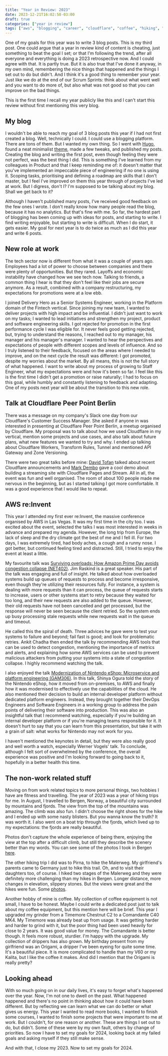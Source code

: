 ```yaml
---
title: "Year in Review: 2023"
date: 2023-12-21T16:02:58-03:00
draft: true
categories: ["year in review"]
tags: ["aws", "blogging", "career", "cloudflare", "coffee", "hiking", "hobbies", "meetup", "talks", "travelling", "writing"]
---
```


One of my goals for this year was to write 3 blog posts. This is my third
post. One could argue that a year in review kind of content is cheating, just
something to beat the goal I set; or that I'm following the trend, after all everyone and
everything is doing a 2023 retrospective now. And I could agree with that. It is
partly true. But it is also true that I've done it anyway, in my own
mind, remembering the nice things that happened and the things I set out to do
but didn't. And I think it's a good thing to remember your year. Just like we do
at the end of our Scrum Sprints: think about what went well and you want to do more
of, but also what was not good so that you can improve on the bad things.

This is the first time I recall my year publicly like this and I can't start
this review without first mentioning this <!-- vale proselint.Very = NO -->very<!-- vale proselint.Very = YES --> blog.

## My blog

I wouldn't be able to reach my goal of 3 blog posts this year if I had not first created a
blog. Well, technically I could. I could use a blogging platform. There are tons
of them. But I wanted my own thing. So I went with [Hugo](https://gohugo.io/),
found a neat minimalist [theme](https://github.com/g-hw/hugo-theme-nostyleplease),
made a few tweaks, and published my posts. Creating the blog and writing the first post,
even though feeling they were not perfect, was the best thing I did. This is
something I've learned from my colleagues in Product and that I keep reminding me
of: it doesn't matter that you've implemented an impeccable piece of engineering if
no one is using it. Scoping tasks, prioritising and defining a roadmap are
skills that I don't master, but I feel I've improved on them this year through
of projects I've led at work. But I digress, don't I? I'm supposed to be talking about my blog. Shall we get back to it?

Although I haven't published many posts, I've received good feedback on the few
ones I wrote. I don't really know how many people read the blog, because it has no
analytics. But that's fine with me. So far, the hardest part of blogging has
been coming up with ideas for posts, and starting to write. I find writing enjoyable, but
starting to write is difficult. When I do start, it gets easier. My goal for
next year is to do twice as much as I did this year and write 6 posts.

## New role at work

The tech sector now is different from what it was a couple of years
ago. Employees had a lot of power to choose between companies and there were
plenty of opportunities. But they rared. Layoffs and economic instability have
changed how we see tech now. Talking to friends, a common thing I hear is that
they don't feel like their jobs are secure anymore. As a result,
combined with a company restructuring, my expectations for promotions were at a
low ebb.

I joined Delivery Hero as a Senior Systems Engineer, working in the Platform
domain of the Fintech vertical. Since joining my new team, I wanted to deliver projects with
high impact and be influential. I didn't just want to work on my tasks; I wanted
to lead initiatives and strengthen my project, product and software engineering
skills. I got rejected for promotion in the first performance cycle I was
eligible for. It never feels good getting rejected, but, trying to understand
the reasons, I reached out to my manager, his manager and his manager's manager.
I wanted to hear the perspectives and expectations of people with different
scopes and levels of influence. And so I truly listened to their feedback,
focused on the areas where I needed to improve, and on the next cycle the
result was different: I got promoted, despite my worries about the market.
By all means, this is not the full story of what happened. I want
to write about my process of growing to Staff Engineer, what my
expectations were and how it's been so far. I feel like this is the first time
I didn't get a promotion or raise naturally; I had to focus on this goal, while
humbly and constantly listening to feedback and adapting. One of my posts next
year will be about the transition to this new role.

## Talk at Cloudflare Peer Point Berlin

There was a message on my company's Slack one day from our Cloudflare's Customer Success
Manager. She asked if anyone in was interested in presenting at
Cloudflare Peer Point Berlin, a meetup organised by Cloudflare. My proposal was
to talk about how we used Cloudflare in my vertical, mention some projects and
use cases, and also talk about future plans, what new features we wanted to try
and why. I ended up talking about Cloudflare Workers, Transform Rules, Tunnel and
mentioned API Gateway and Zone Versioning.

There were two great talks before mine: [David Tofan](https://davidtofan.com/)
talked about recent Cloudflare announcements and
[Mark Dembo](https://de.linkedin.com/in/mdembo) gave a cool demo about building a
streaming site with Cloudflare Pages and Stream. All in all, the event was fun
and well organised. The room of about 100 people made me nervous in the
beginning, but as I started talking I got more comfortable. It was a good
experience that I would like to repeat.

## AWS re:Invent

This year I attended my first ever re:Invent, the massive conference organised
by AWS in Las Vegas. It was my first time in the city too. I was excited about the
event, selected the talks I was most interested in weeks in advance and
prepared my agenda. However, the long trip from Europe, the lack of sleep and the
dry climate got the best of me and I fell ill. For two days, I was extremely
tired, had body aches, a cough and a runny nose. I got better, but continued
feeling tired and distracted. Still, I tried to enjoy the event at least a little.

My favourite talk was [Surviving overloads: How Amazon Prime Day avoids
congestion collapse (NET402)](https://www.youtube.com/watch?v=fOYOvp6X10g).
Jim Raskind is a great speaker. His part of the talk was engaging and full of insight.
He talked about how overloaded systems build up queues of requests to process and
become irresponsive, even though they're
utilizing their resources fully. For instance, a system is dealing with more
requests than it can process, the queue of requests starts to increase, users or
other systems start to retry because they waited for too long, and their new requests are also
added to the queue. However, their old requests have not been cancelled and get
processed, but the response will never be seen because the client retried.
So the system ends up busy processing stale requests while new requests
wait in the queue and timeout.

He called this the spiral of death. Three advices he gave were to test your
systems to failure and beyond; fail fast is good;
and look for problematic retries. Ankit Chadha then
ended the talk by recommending AWS tools that can be used to detect congestion,
mentioning the importance of metrics and alerts, and explaining
how some AWS services can be used to prevent malicious attackers from putting your
systems into a state of congestion collapse. I highly recommend watching the
talk.

I also enjoyed the talk [Modernization of Nintendo eShop: Microservice and platform engineering (GAM306)](https://www.youtube.com/watch?v=grdawJ3icdA).
In this talk, Shinya Ogura told the story of the Nintendo eShop, how it moved from
on-premises, to AWS and finally how it was modernised to effectively use the
capabilities of the cloud. He also mentioned their decision to build an
internal developer platform without dedicated platform engineers. Instead, they
brought together their DevOps Engineers and Software Engineers in a working
group to address the pain points of delivering their software into production.
This was also an insightful talk that I recommend watching, especially if you're
building an internal developer platform or if you're managing teams responsible for
it. It doesn't hurt to say that you can learn from this presentation, but take it with a
grain of salt: what works for Nintendo may not work for you.

I haven't mentioned the keynotes in detail, but they were also really good and
well worth a watch, especially Werner Vogels' talk. To conclude, although I felt sort of
overwhelmed by the conference, the overall experience was positive and I'm
looking forward to going back to it, hopefully in a better health this time.

## The non-work related stuff

Moving on from work related topics to more personal things, two hobbies I have
are fitness and travelling. The year of 2023 was a year
of hiking trips for me. In August, I travelled to Bergen, Norway, a beautiful city
surrounded by mountains and fjords. The view from the top of the mountains was
amazing. The climb was also fun. I didn't choose the right shoes for the hike
and I ended up with some nasty blisters. But you wanna know the truth? It was
worth it. I also went on a boat trip through the fjords, which lived up to my
expectations: the fjords are really beautiful.

Photos don't capture the whole experience of being there, enjoying the view at
the top after a difficult climb, but still they describe the scenery better than
my words. You can see some of the photos I took in Bergen
[here](https://photos.app.goo.gl/HR9Gv4pov9MU84Vs9).

The other hiking trip I did was to Pirna, to hike the Malerweg. My
girlfriend's parents came to Germany just to hike this trail. Oh, and to visit
their daughters too, of course. I hiked two stages of the Malerweg and they were
definitely more challenging than my hikes in Bergen. Longer distance, more
changes in elevation, slippery stones. But the views were great and the
hikes were fun. Some [photos](https://photos.app.goo.gl/yWu9sqbyUkDoQQ8t5).

Another hobby of mine is coffee. My collection of coffee equipment is not small, I
have to be honest. Maybe I could write a dedicated post just to talk about my
coffee equipment, but this mention here will be brief. This year I upgraded my
grinder from a Timemore Chestnut C2 to a Comandante C40 MK4. My Timemore was
already beat up from usage. It was getting harder and harder to grind with it, but the
poor thing had been used heavily for close to 2 years. It was good value for
money. The Comandante is better though. It feels more robust, sturdier. I'm
happy with the upgrade. My collection of drippers has also grown. My
birthday present from my girlfriend was an Origami, a dripper I've been eyeing
for quite some time. It's a beautiful piece. It is more complicated to handle than
my V60 or my Kalita, but I like the coffee it makes. And did I mention that
the Origami is really pretty?

## Looking ahead

With so much going on in our daily lives, it's easy to forget what's happened
over the year. Now, I'm not one to dwell on the past. What happened
happened and there's no point in thinking about how it could have been
different. But by reflecting we can learn what we can do better or what gives us
energy. This year I wanted to read more books, I wanted to finish some courses,
I wanted to finish some projects that were important to me at work. But I couldn't, for one
reason or another. These are things I set out to do, but didn't. Some of these
were by my own fault, others by change of priorities. So now I have to set my
goals for 2024, looking back at my failed goals and asking myself if they still
make sense.

And with that, I close my 2023. Now to set my goals for 2024.
